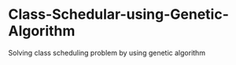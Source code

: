 # Class-Schedular-using-Genetic-Algorithm
Solving class scheduling problem by using genetic algorithm 
